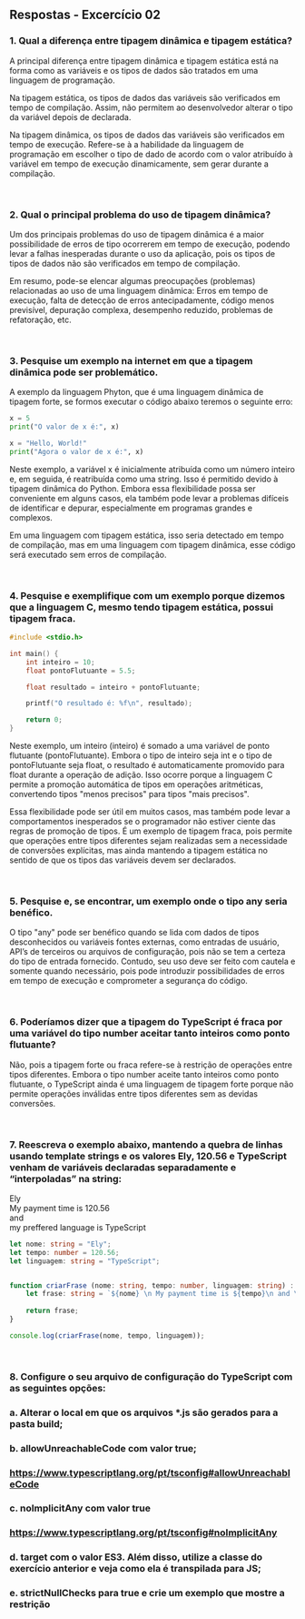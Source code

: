 ## Respostas - Excercício 02  

### 1. Qual a diferença entre tipagem dinâmica e tipagem estática?  

A principal diferença entre tipagem dinâmica e tipagem estática está na forma como as variáveis e os tipos de dados são tratados em uma linguagem de programação.  

Na tipagem estática, os tipos de dados das variáveis são verificados em tempo de compilação. Assim, não permitem ao desenvolvedor alterar o tipo da variável depois de declarada.  

Na tipagem dinâmica, os tipos de dados das variáveis são verificados em tempo de execução. Refere-se à a habilidade da linguagem de programação em escolher o tipo de dado de acordo com o valor atribuído à variável em tempo de execução dinamicamente, sem gerar durante a compilação.  

<br>

### 2. Qual o principal problema do uso de tipagem dinâmica?  

Um dos principais problemas do uso de tipagem dinâmica é a maior possibilidade de erros de tipo ocorrerem em tempo de execução, podendo levar a falhas inesperadas durante o uso da aplicação, pois os tipos de tipos de dados não são verificados em tempo de compilação.  

Em resumo, pode-se elencar algumas preocupações (problemas) relacionadas ao uso de uma linguagem dinâmica: Erros em tempo de execução, falta de detecção de erros antecipadamente, código menos previsível, depuração complexa, desempenho reduzido, problemas de refatoração, etc.  

<br>

### 3. Pesquise um exemplo na internet em que a tipagem dinâmica pode ser problemático.  

A exemplo da linguagem Phyton, que é uma linguagem dinâmica de tipagem forte, se formos executar o código abaixo teremos o seguinte erro:  

~~~python
x = 5
print("O valor de x é:", x)

x = "Hello, World!"
print("Agora o valor de x é:", x)
~~~  

Neste exemplo, a variável x é inicialmente atribuída como um número inteiro e, em seguida, é reatribuída como uma string. Isso é permitido devido à tipagem dinâmica do Python. Embora essa flexibilidade possa ser conveniente em alguns casos, ela também pode levar a problemas difíceis de identificar e depurar, especialmente em programas grandes e complexos.  

Em uma linguagem com tipagem estática, isso seria detectado em tempo de compilação, mas em uma linguagem com tipagem dinâmica, esse código será executado sem erros de compilação.  

<br>

### 4. Pesquise  e  exemplifique  com  um  exemplo  porque  dizemos  que  a  linguagem  C, mesmo tendo tipagem estática, possui tipagem fraca.  

~~~c
#include <stdio.h>

int main() {
    int inteiro = 10;
    float pontoFlutuante = 5.5;

    float resultado = inteiro + pontoFlutuante;

    printf("O resultado é: %f\n", resultado);

    return 0;
}
~~~  

Neste exemplo, um inteiro (inteiro) é somado a uma variável de ponto flutuante (pontoFlutuante). Embora o tipo de inteiro seja int e o tipo de pontoFlutuante seja float, o resultado é automaticamente promovido para float durante a operação de adição. Isso ocorre porque a linguagem C permite a promoção automática de tipos em operações aritméticas, convertendo tipos "menos precisos" para tipos "mais precisos".

Essa flexibilidade pode ser útil em muitos casos, mas também pode levar a comportamentos inesperados se o programador não estiver ciente das regras de promoção de tipos. É um exemplo de tipagem fraca, pois permite que operações entre tipos diferentes sejam realizadas sem a necessidade de conversões explícitas, mas ainda mantendo a tipagem estática no sentido de que os tipos das variáveis devem ser declarados.  

<br>

### 5. Pesquise e, se encontrar, um exemplo onde o tipo any seria benéfico.  

O tipo "any" pode ser benéfico quando se lida com dados de tipos desconhecidos ou variáveis fontes externas, como entradas de usuário, API’s de terceiros ou arquivos de configuração, pois não se tem a certeza do tipo de entrada fornecido. Contudo, seu uso deve ser feito com cautela e somente quando necessário, pois pode introduzir possibilidades de erros em tempo de execução e comprometer a segurança do código.  

<br>

### 6. Poderíamos dizer que a tipagem do TypeScript é fraca por uma variável do tipo number aceitar tanto inteiros como ponto flutuante?  

Não, pois a tipagem forte ou fraca refere-se à restrição de operações entre tipos diferentes. Embora o tipo number aceite tanto inteiros como ponto flutuante, o TypeScript ainda é uma linguagem de tipagem forte porque não permite operações inválidas entre tipos diferentes sem as devidas conversões.  

<br>

### 7. Reescreva o exemplo abaixo, mantendo a quebra de linhas usando template strings e os valores Ely, 120.56 e TypeScript venham de variáveis declaradas separadamente e “interpoladas” na string:  
Ely  
My payment time is 120.56  
and  
my preffered language is TypeScript  

~~~typescript
let nome: string = "Ely";
let tempo: number = 120.56;
let linguagem: string = "TypeScript";


function criarFrase (nome: string, tempo: number, linguagem: string) : string{
    let frase: string = `${nome} \n My payment time is ${tempo}\n and \n my preffered language is ${linguagem}`
    
    return frase;
}

console.log(criarFrase(nome, tempo, linguagem));
~~~  

<br>

### 8. Configure o seu arquivo de configuração do TypeScript com as seguintes opções:  
### a. Alterar o local em que os arquivos *.js são gerados para a pasta build;  
### b. allowUnreachableCode com valor true;  
### https://www.typescriptlang.org/pt/tsconfig#allowUnreachableCode 
### c. noImplicitAny com valor true  
### https://www.typescriptlang.org/pt/tsconfig#noImplicitAny  
### d. target com o valor ES3. Além disso, utilize a classe do exercício anterior e veja como ela é transpilada para JS;  
### e. strictNullChecks para true e crie um exemplo que mostre a restrição  

